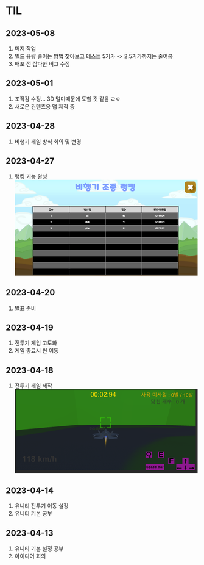 # TIL
## 2023-05-08
1. 머지 작업
2. 빌드 용량 줄이는 방법 찾아보고 테스트 5기가 -> 2.5기가까지는 줄여봄
3. 배포 전 잡다한 버그 수정
## 2023-05-01
1. 조작감 수정... 3D 멀미때문에 토할 것 같음 ㄹㅇ
2. 새로운 컨텐츠용 맵 제작 중
## 2023-04-28
1. 비행기 게임 방식 회의 및 변경
## 2023-04-27
1. 랭킹 기능 완성
![img](img/%EB%B9%84%ED%96%89%EA%B8%B0%EC%A1%B0%EC%A2%85%EB%9E%AD%ED%82%B9%EC%99%84%EC%84%B1.PNG)
## 2023-04-20
1. 발표 준비
## 2023-04-19
1. 전투기 게임 고도화
2. 게임 종료시 씬 이동 
## 2023-04-18
1. 전투기 게임 제작
![Untitled](./img/%EB%B9%84%ED%96%89%EA%B8%B0%EA%B2%8C%EC%9E%84.PNG)


## 2023-04-14
1. 유니티 전투기 이동 설정
2. 유니티 기본 공부
## 2023-04-13
1. 유니티 기본 설정 공부
2. 아이디어 회의